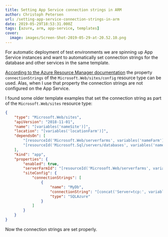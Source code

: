 ```yaml
---
title: Setting App Service connection strings in ARM
author: Christoph Petersen
url: /setting-app-service-connection-strings-in-arm
date: 2019-05-29T18:53:31.000Z
tags: [azure, arm, app-service, templates]
cover: 
  image: images/Screen-Shot-2019-05-29-at-20.52.10.png
---
```


For automatic deployment of test environments we are spinning up App Service instances and want to automatically set connection strings for the database and other services in the same template.

[According to the Azure Resource Manager documentation](https://docs.microsoft.com/en-us/azure/templates/microsoft.web/2018-11-01/sites/config#connstringinfo-object) the property `connectionStrings` of the `Microsoft.Web/sites/config` resource type can be used. Alas, when I use that property the connection strings are not configured on the App Service.

I found some older template examples that set the connection string as part of the `Microsoft.Web/sites` resource type:

```json
{
    "type": "Microsoft.Web/sites",
    "apiVersion": "2018-11-01",
    "name": "[variables('nameSite')]",
    "location": "[variables('locationFarm')]",
    "dependsOn": [
        "[resourceId('Microsoft.Web/serverfarms', variables('nameFarm'))]",
        "[resourceId('Microsoft.Sql/servers/databases', variables('nameSqlServer'), variables('nameSqlDatabase'))]"
    ],
    "kind": "app",
    "properties": {
        "enabled": true,
        "serverFarmId": "[resourceId('Microsoft.Web/serverfarms', variables('nameFarm'))]",
        "siteConfig": {
            "connectionStrings": [
                {
                    "name": "MyDb",
                    "connectionString": "[concat('Server=tcp:', variables('nameSqlServer'), '.database.windows.net,1433;Initial Catalog=', variables('nameSqlDatabase'), ';Persist Security Info=False;User ID=', variables('usernameSql'), ';Password=', parameters('PasswordSql'), ';MultipleActiveResultSets=False;Encrypt=True;TrustServerCertificate=False;Connection Timeout=30;')]",
                    "type": "SQLAzure"
                }
            ]
        }
    }
}
```

Now the connection strings are set properly.
